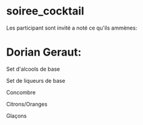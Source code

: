 # soiree_cocktail
Les participant sont invité a noté ce qu'ils ammènes:

# Dorian Geraut:

Set d'alcools de base

Set de liqueurs de base

Concombre

Citrons/Oranges

Glaçons
